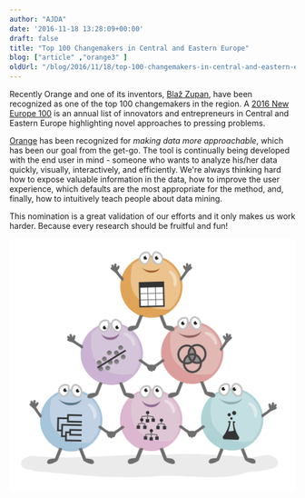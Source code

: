 ```yaml
---
author: "AJDA"
date: '2016-11-18 13:28:09+00:00'
draft: false
title: "Top 100 Changemakers in Central and Eastern Europe"
blog: ["article" ,"orange3" ]
oldUrl: "/blog/2016/11/18/top-100-changemakers-in-central-and-eastern-europe/"
---
```


Recently Orange and one of its inventors, [Blaž Zupan](http://www.ne100.org/challenger/blaz-zupan,5828e5617525ba2e7e52446d), have been recognized as one of the top 100 changemakers in the region. A [2016 New Europe 100](http://www.ne100.org/) is an annual list of innovators and entrepreneurs in Central and Eastern Europe highlighting novel approaches to pressing problems.

[Orange](http://orange.biolab.si) has been recognized for _making data more approachable_, which has been our goal from the get-go. The tool is continually being developed with the end user in mind - someone who wants to analyze his/her data quickly, visually, interactively, and efficiently. We're always thinking hard how to expose valuable information in the data, how to improve the user experience, which defaults are the most appropriate for the method, and, finally, how to intuitively teach people about data mining.

This nomination is a great validation of our efforts and it only makes us work harder. Because every research should be fruitful and fun!

![](adv_data_mining-02-1.png)
